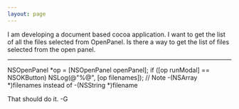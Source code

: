 ```yaml
---
layout: page
---
```


I am developing a document based cocoa application. I want to get the list of all the files selected from OpenPanel. Is there a way to get the list of files selected from the open panel.

----

    
NSOpenPanel *op = [NSOpenPanel openPanel];
if ([op runModal] == NSOKButton)
    NSLog(@"%@", [op filenames]); // Note -(NSArray *)filenames instead of -(NSString *)filename


That should do it. -G
